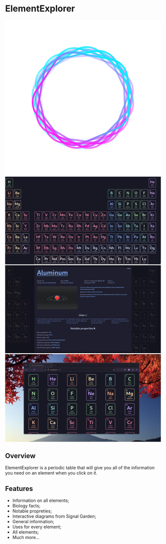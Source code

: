 # ElementExplorer

![Logo](./public/heroimage.svg)
![Periodic Table](./public/screenshot-full.png)
![Element Modal](./public/screenshot-modal.png)
![Window Mode](./public/screenshot-window.png)

## Overview
ElementExplorer is a periodic table that will give you all of the information you need on an element when you click on it. 

## Features 
- Information on all elements;
- Biology facts;
- Notable propreties;
- Interactive diagrams from Signal Garden;
- General information;
- Uses for every element;
- All elements;
- Much more...

